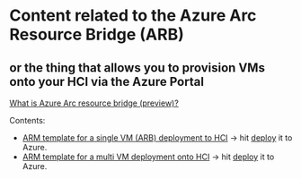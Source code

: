 # Content related to the Azure Arc Resource Bridge (ARB)
## or the thing that allows you to provision VMs onto your HCI via the Azure Portal

[What is Azure Arc resource bridge (preview)?](https://learn.microsoft.com/en-us/azure/azure-arc/resource-bridge/overview)

Contents:  
- [ARM template for a single VM (ARB) deployment to HCI](arb-vm.json) -> hit [deploy](https://portal.azure.com/#create/Microsoft.Template/uri/https%3A%2F%2Fraw.githubusercontent.com%2FbfrankMS%2FAzStackHCI%2Fmain%2FARB%2Farb-vm.json) it to Azure.
- [ARM template for a multi VM deployment onto HCI](arb-vmloop.json) -> hit [deploy](https://portal.azure.com/#create/Microsoft.Template/uri/https%3A%2F%2Fraw.githubusercontent.com%2FbfrankMS%2FAzStackHCI%2Fmain%2FARB%2Farb-vmloop.json) it to Azure.